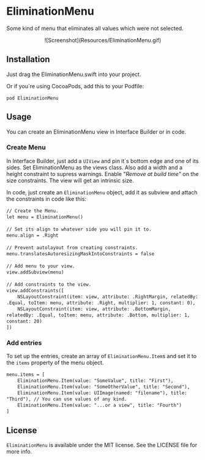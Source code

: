 # EliminationMenu

Some kind of menu that eliminates all values which were not selected.

<p align="center" >
![Screenshot](Resources/EliminationMenu.gif)
<p>

## Installation

Just drag the EliminationMenu.swift into your project.

Or if you´re using CocoaPods, add this to your Podfile: 

	pod EliminationMenu
	
## Usage

You can create an EliminationMenu view in Interface Builder or in code.

### Create Menu

In Interface Builder, just add a `UIView` and pin it´s bottom edge and one of its sides. Set EliminationMenu as the views class. Also add a width and a height constraint to supress warnings. Enable "_Remove at build time_" on the size constraints. The view will get an intrinsic size.

In code, just create an `EliminationMenu` object, add it as subview and attach the constraints in code like this:

	// Create the Menu.
	let menu = EliminationMenu()
	
	// Set its align to whatever side you will pin it to.
	menu.align = .Right
	
	// Prevent autolayout from creating constraints.
	menu.translatesAutoresizingMaskIntoConstraints = false
	
	// Add menu to your view.
    view.addSubview(menu)
    
    // Add constraints to the view.
    view.addConstraints([
        NSLayoutConstraint(item: view, attribute: .RightMargin, relatedBy: .Equal, toItem: menu, attribute: .Right, multiplier: 1, constant: 0),
        NSLayoutConstraint(item: view, attribute: .BottomMargin, relatedBy: .Equal, toItem: menu, attribute: .Bottom, multiplier: 1, constant: 20)
    ])
            
### Add entries
    
To set up the entries, create an array of `EliminationMenu.Item`s and set it to the `items` property of the menu object.

    menu.items = [
        EliminationMenu.Item(value: "SomeValue", title: "First"),
        EliminationMenu.Item(value: "SomeOtherValue", title: "Second"),
        EliminationMenu.Item(value: UIImage(named: "filename"), title: "Third"), // You can use values of any kind.
        EliminationMenu.Item(value: "...or a view", title: "Fourth")
    ]

## License

`EliminationMenu` is available under the MIT license. See the LICENSE file for more info.